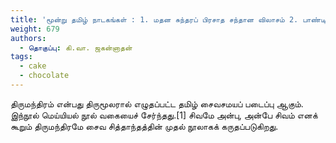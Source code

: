 ```yaml
---
title: 'மூன்று தமிழ் நாடகங்கள் : 1. மதன சுந்தரப் பிரசாத சந்தான விலாசம் 2. பாண்டிய கேளீ விலாஸ நாடகம் & 3. புரூரவ நாடகம்'
weight: 679
authors:
  - தொகுப்பு: கி.வா. ஜகன்னாதன்
tags:
  - cake
  - chocolate
---
```


திருமந்திரம் என்பது திருமூலரால் எழுதப்பட்ட தமிழ் சைவசமயப் படைப்பு ஆகும். இந்நூல் மெய்யியல் நூல் வகையைச் சேர்ந்தது.[1] சிவமே அன்பு, அன்பே சிவம் எனக் கூறும் திருமந்திரமே சைவ சித்தாந்தத்தின் முதல் நூலாகக் கருதப்படுகிறது.